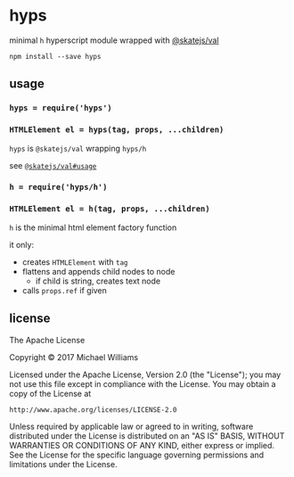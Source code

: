 # hyps

minimal `h` hyperscript module wrapped with [@skatejs/val](https://github.com/skatejs/val)

```shell
npm install --save hyps
```

## usage

### `hyps = require('hyps')`

### `HTMLElement el = hyps(tag, props, ...children)`

`hyps` is `@skatejs/val` wrapping `hyps/h`

see [`@skatejs/val#usage`](https://github.com/skatejs/val#usage)

### `h = require('hyps/h')`

### `HTMLElement el = h(tag, props, ...children)`

`h` is the minimal html element factory function

it only:

- creates `HTMLElement` with `tag`
- flattens and appends child nodes to node
  - if child is string, creates text node
- calls `props.ref` if given

## license

The Apache License

Copyright &copy; 2017 Michael Williams

Licensed under the Apache License, Version 2.0 (the "License");
you may not use this file except in compliance with the License.
You may obtain a copy of the License at

    http://www.apache.org/licenses/LICENSE-2.0

Unless required by applicable law or agreed to in writing, software
distributed under the License is distributed on an "AS IS" BASIS,
WITHOUT WARRANTIES OR CONDITIONS OF ANY KIND, either express or implied.
See the License for the specific language governing permissions and
limitations under the License.
